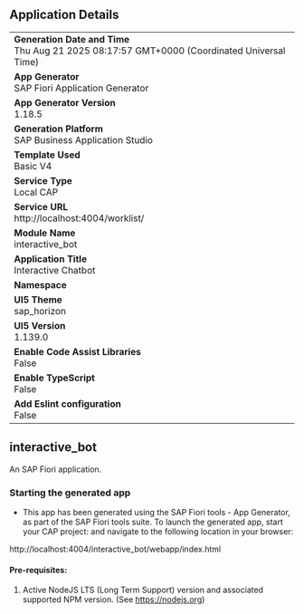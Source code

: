 ## Application Details
|               |
| ------------- |
|**Generation Date and Time**<br>Thu Aug 21 2025 08:17:57 GMT+0000 (Coordinated Universal Time)|
|**App Generator**<br>SAP Fiori Application Generator|
|**App Generator Version**<br>1.18.5|
|**Generation Platform**<br>SAP Business Application Studio|
|**Template Used**<br>Basic V4|
|**Service Type**<br>Local CAP|
|**Service URL**<br>http://localhost:4004/worklist/|
|**Module Name**<br>interactive_bot|
|**Application Title**<br>Interactive Chatbot|
|**Namespace**<br>|
|**UI5 Theme**<br>sap_horizon|
|**UI5 Version**<br>1.139.0|
|**Enable Code Assist Libraries**<br>False|
|**Enable TypeScript**<br>False|
|**Add Eslint configuration**<br>False|

## interactive_bot

An SAP Fiori application.

### Starting the generated app

-   This app has been generated using the SAP Fiori tools - App Generator, as part of the SAP Fiori tools suite.  To launch the generated app, start your CAP project:  and navigate to the following location in your browser:

http://localhost:4004/interactive_bot/webapp/index.html

#### Pre-requisites:

1. Active NodeJS LTS (Long Term Support) version and associated supported NPM version.  (See https://nodejs.org)


